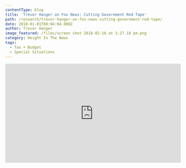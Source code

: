 ```yaml
---
contentType: blog
title: 'Trevor Hanger on Fox News: Cutting Government Red Tape'
path: /research/trevor-hanger-on-fox-news-cutting-government-red-tape/
date: 2018-01-01T08:04:04.000Z
author: Trevor Hanger
image_featured: /files/screen shot 2018-02-16 at 3.27.18 pm.png
category: Height In The News
tags:
  - Tax + Budget
  - Special Situations
---
```

<iframe width="560" height="315" src="https://www.youtube.com/embed/111r07NpCtg?ecver=1?start=90" frameborder="0" allow="autoplay; encrypted-media" allowfullscreen></iframe>
